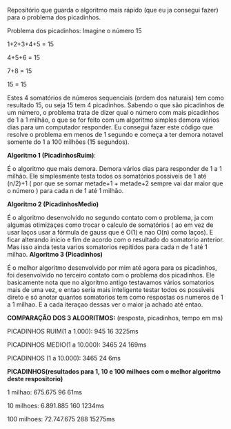 Repositório que guarda o algoritmo mais rápido (que eu ja consegui fazer) para o problema dos picadinhos.

Problema dos picadinhos:
Imagine o número 15
<p> 1+2+3+4+5 = 15
<p> 4+5+6 = 15
<p> 7+8 = 15
<p> 15 = 15

Estes 4 somatórios de números sequenciais (ordem dos naturais) tem como resultado 15, ou seja 15 tem 4 picadinhos.
Sabendo o que são picadinhos de um número, o problema trata de dizer qual o número com mais picadinhos de 1 a 1 milhão, o que
se for feito com um algoritmo simples demora vários dias para um computador responder. Eu consegui fazer este código
que resolve o problema em menos de 1 segundo e começa a ter demora notavel somente do 1 a 100 milhões (15 segundos).

<b>Algoritmo 1 (PicadinhosRuim)</b>:
  <p>É o algoritmo que mais demora. Demora vários dias para responder de 1 a 1 milhão. Ele simplesmente testa todos os somatórios possiveis de 1 até (n/2)+1 ( por que se somar metade+1 + metade+2 sempre vai dar maior que o número ) para cada n de 1 até 1 milhão.
  
 <b>Algoritmo 2 (PicadinhosMedio)</b>
 <p> É o algoritmo desenvolvido no segundo contato com o problema, ja com algumas otimizaçes como trocar o calculo de somatórios ( ao em vez de usar laços usar a fórmula de gauss que é O(1) e nao O(n) como laços). E ficar alterando inicio e fim de acordo com o resultado do somatorio anterior. Mas isso ainda testa varios somatorios repitidos para cada n de 1 até 1 milhao.
  <b>Algoritmo 3 (Picadinhos)</b>
  <p>É o melhor algoritmo desenvolvido por mim até agora para os picadinhos, foi desenvolvido no terceiro contato com o problema dos picadinhos. Ele basicamente nota que no algoritmo antigo testavamos vários somatorios mais de uma vez, e entao seria mais inteligente testar todos os possiveis direto e só anotar quantos somatorios tem como respostas os numeros de 1 a 1 milhao. E a cada iteraçao dessas ver o maior ja achado até entao.

<b>COMPARAÇÃO DOS 3 ALGORITMOS:</b> (resposta, picadinhos, tempo em ms)

<p>PICADINHOS RUIM(1 a 1.000): 945 16 3225ms

<p>PICADINHOS MEDIO(1 a 10.000): 3465  24 169ms

<p>PICADINHOS (1 a 10.000): 3465 24 6ms
  
  <b>PICADINHOS(resultados para 1, 10 e 100 milhoes com o melhor algoritmo deste respositorio)</b>
  <p>1 milhao: 675.675 96 61ms
  <p>10 milhoes: 6.891.885 160 1234ms
  <p>100 milhoes: 72.747.675 288 15275ms
  

